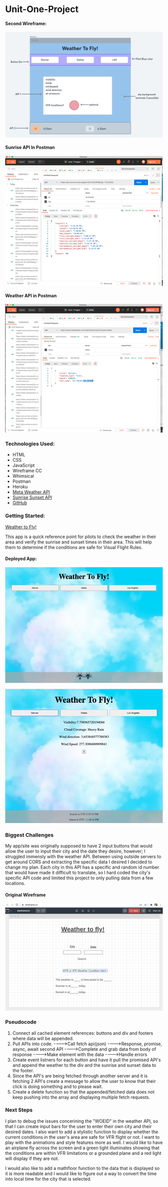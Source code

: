# Unit-One-Project

#### Second Wireframe:
![Picture](images/Second-Wireframe.png)

#### Sunrise API In Postman
![Picture](images/SunriseAPIPostman.png)

#### Weather API in Postman
![Picture](images/WeatherAPIPostman.png)

### Technologies Used:

* HTML
* CSS
* JavaScript
* Wireframe CC
* Whimsical
* Postman
* Heroku
* [Meta Weather API](https://www.metaweather.com/api/)
* [Sunrise Sunset API](https://sunrise-sunset.org/api)
* [GitHub](https://github.com/Looloo414/unit-one-project)


### Getting Started:

[Weather to Fly!](http://weather_tester.surge.sh/)

This app is a quick reference point for pilots to check the weather in their area and verify the sunrise and sunset times in their area. This will help them to determine if the conditions are safe for Visual Flight Rules.

#### Deployed App: 
![Picture](images/Screenshot-of-App.png)

![Picture](images/Screenshot-app-2.png)


### Biggest Challenges

My app/site was originally supposed to have 2 input buttons that would allow the user to input their city and the date they desire, however; I struggled immensly with the weather API. Between using outside servers to get around CORS and extracting the specific data I desired I decided to change my plan. Each city in this API has a specific and random id number that would have made it difficult to translate, so I hard coded the city's specific API code and limited this project to only pulling data from a few locations. 


#### Original Wireframe
![Picture](images/Original-Wireframe.png)



### Pseudocode

1. Connect all cached element references: buttons and div and footers where data will be appended. 
2. Pull APIs into code.
   ---->Call fetch api(json)
   ---->Response, promise, async, await second API
   ---->Complete and grab data from body of response
   ---->Make element with the data
   ---->Handle errors
3. Create event listners for each button and have it pull the promised API's and append the weather to the div and the sunrise and sunset data to the footer. 
4. Since the API's are being fetched through another server and it is fetching 2 API's create a message to allow the user to know that their click is doing something and to please wait. 
5. Create a delete function so that the appended/fetched data does not keep pushing into the array and displaying multiple fetch requests. 


### Next Steps

I plan to debug the issues concerining the "WOEID" in the weather API, so that I can create input bars for the user to enter their own city and their desired dates. I also want to add a stylistic function to display whether the current conditions in the user's area are safe for VFR flight or not. I want to play with the animations and style features more as well. I would like to have an airplane fly across the screen and a green light illuminates showing that the conditions are within VFR limitations or a grounded plane and a red light will display if they are not. 

I would also like to add a mathfloor function to the data that is displayed so it is more readable and I would like to figure out a way to convert the time into local time for the city that is selected. 

